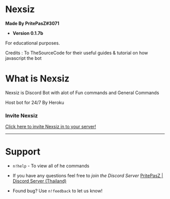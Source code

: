 # Nexsiz
**Made By PritePasZ#3071**

* **Version 0.1.7b**

For educational purposes.

Credits : To TheSourceCode for their useful guides & tutorial on how javascript the bot

# What is Nexsiz

Nexsiz is Discord Bot with alot of Fun commands and General Commands

Host bot for 24/7
By Heroku

### Invite Nexsiz

[Click here to invite Nexsiz in to your server!](https://discordapp.com/api/oauth2/authorize?client_id=552076002101297153&permissions=8&scope=bot)

---

# Support
* `n!help` - To view all of he commands

* If you have any questions feel free to *join the Discord Server* [PritePasZ | Discord Server (Thailand)](https://discord.gg/P96Pr33)

* Found bug? Use `n!feedback` to let us know!



